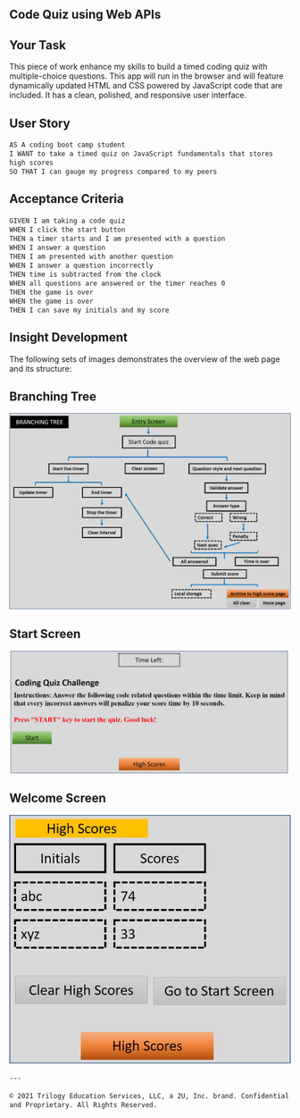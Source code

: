 ## Code Quiz using Web APIs 

## Your Task

This piece of work enhance my skills to build a timed coding quiz with multiple-choice questions. This app will run in the browser and will feature dynamically updated HTML and CSS powered by JavaScript code that are included. It has a clean, polished, and responsive user interface.

## User Story

```
AS A coding boot camp student
I WANT to take a timed quiz on JavaScript fundamentals that stores high scores
SO THAT I can gauge my progress compared to my peers
```

## Acceptance Criteria

```
GIVEN I am taking a code quiz
WHEN I click the start button
THEN a timer starts and I am presented with a question
WHEN I answer a question
THEN I am presented with another question
WHEN I answer a question incorrectly
THEN time is subtracted from the clock
WHEN all questions are answered or the timer reaches 0
THEN the game is over
WHEN the game is over
THEN I can save my initials and my score
```

## Insight Development

The following sets of images demonstrates the overview of the web page and its structure:

## Branching Tree

![Branching Tree](./assets/images/Branching_tree.jpg)

## Start Screen

![Start Screen](./assets/images/Start_screen.jpg)

## Welcome Screen
![Welcome Screen](./assets/images/Highscores.jpg)
```
---

© 2021 Trilogy Education Services, LLC, a 2U, Inc. brand. Confidential and Proprietary. All Rights Reserved.
